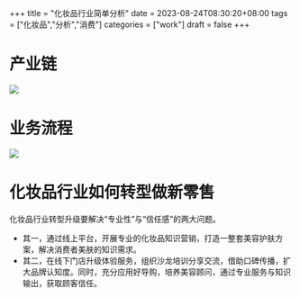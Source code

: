 +++
title = "化妆品行业简单分析"
date = 2023-08-24T08:30:20+08:00
tags = ["化妆品","分析","消费"]
categories = ["work"]
draft = false
+++
# 产业链

![](https://cloud-pic.wpsgo.com/ZC9IUk5BRG9JMnl3Z1FIZ0JpYkN3d3doR2tPYzgzaExPKy9wRFRHdzVhczFNUEpnWE9JbUM4ejgwOHNGYUpTOUJscHNHQm5iTml2ZnJkM0xUVVcwZHJZOUlId1FUcmRDSDlYQktnakFBVDQ4eHowK1lObzVvd1NaeWl2NUNVaW95MHNYNHNsbU4yU0pkRmQrTU5ZTmVReHZyT2E0Tkd4VUFtellsSytBNEYyTTZ0NCtEdXRINTAwYU5WeGNYYmJ2QXdoSTRwOGVTak5vbk5qcjNQYTRFTnY1SjBZY1NqNDVYTUtuTDVTSDdBZ29tM2ZwdStkT0JVY1ZKNjdnZkxmdHVJV1BoM29kMG1jYmpyQS9ZZFppN3VJdW44NjBRSVJncklaYTVjQ201RmF0Tmg2elJZY1k5TDJJZ1JBd3JnPT0=/attach/object/c74999e153634996eb630fd70bdb815643fb895f?)

# 业务流程

![](https://cloud-pic.wpsgo.com/ZC9IUk5BRG9JMnl3Z1FIZ0JpYkN3d3doR2tPYzgzaExPKy9wRFRHdzVhczFNUEpnWE9JbUM4ejgwOHNGYUpTOUJscHNHQm5iTml2ZnJkM0xUVVcwZHJZOUlId1FUcmRDSDlYQktnakFBVDQ4eHowK1lObzVvd1NaeWl2NUNVaW95MHNYNHNsbU4yU0pkRmQrTU5ZTmVReHZyT2E0Tkd4VUFtellsSytBNEYyTTZ0NCtEdXRINTAwYU5WeGNYYmJ2QXdoSTRwOGVTak5vbk5qcjNQYTRFTnY1SjBZY1NqNDVYTUtuTDVTSDdBZ29tM2ZwdStkT0JVY1ZKNjdnZkxmdHVJV1BoM29kMG1jYmpyQS9ZZFppN3VJdW44NjBRSVJncklaYTVjQ201RmF0Tmg2elJZY1k5TDJJZ1JBd3JnPT0=/attach/object/caac06a93ea58383d57a1bea5f32bd791b984c33?)

# 化妆品行业如何转型做新零售

化妆品行业转型升级要解决“专业性”与“信任感”的两大问题。

- 其一，通过线上平台，开展专业的化妆品知识营销，打造一整套美容护肤方案，解决消费者美肤的知识需求。
- 其二，在线下门店升级体验服务，组织沙龙培训分享交流，借助口碑传播，扩大品牌认知度。同时，充分应用好导购，培养美容顾问，通过专业服务与知识输出，获取顾客信任。